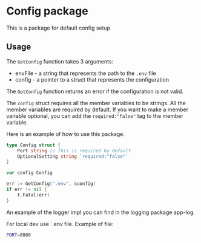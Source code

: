 # Config package
This is a package for default config setup

## Usage
The `GetConfig` function takes 3 arguments:
- envFile - a string that represents the path to the `.env` file
- config - a pointer to a struct that represents the configuration

The `GetConfig` function returns an error if the configuration is not valid.

The `config` struct requires all the member variables to be strings. All the member variables are required by default. If you want to make a member variable optional, you can add the `required:"false"` tag to the member variable.

Here is an example of how to use this package.
```go
type Config struct {
	Port string // This is required by default
	OptionalSetting string `required:"false"`
}

var config Config

err := GetConfig(".env", &config)
if err != nil {
	t.Fatal(err)
}
```

An example of the logger impl you can find in the logging package app-log.


For local dev use `.env file. Example of file:
```bash
PORT=8080
```

